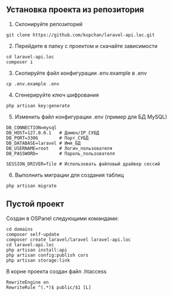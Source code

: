 
## Установка проекта из репозитория
1. Склонируйте репозиторий
```shell
git clone https://github.com/kopchan/laravel-api.loc.git 
```
2. Перейдите в папку с проектом и скачайте зависимости
```shell
cd laravel-api.loc
composer i
```
3. Скопируйте файл конфигурации .env.example в .env
```shell
cp .env.example .env
```
4. Сгенерируйте ключ шифрования
```shell
php artisan key:generate
```
5. Изменить файл конфигурации .env (пример для БД MySQL)
```env
DB_CONNECTION=mysql
DB_HOST=127.0.0.1   # Домен/IP_СУБД
DB_PORT=3306        # Порт_СУБД
DB_DATABASE=laravel # Имя_БД
DB_USERNAME=root    # Логин_пользователя
DB_PASSWORD=        # Пароль_пользователя

SESSION_DRIVER=file # Использовать файловый драйвер сессий
```
6. Выполнить миграции для создания таблиц
```shell
php artisan migrate
```

## Пустой проект 
Создан в OSPanel следующими командами:
```shell
cd domains
composer self-update
composer create laravel/laravel laravel-api.loc
cd laravel-api.loc
php artisan install:api
php artisan config:publish cors
php artisan storage:link
```
В корне проекта создан файл .htaccess
```apacheconf
RewriteEngine on
RewriteRule ^(.*)$ public/$1 [L]
```
